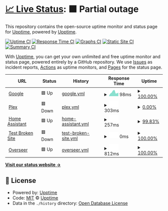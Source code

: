 # [📈 Live Status](https://demo.upptime.js.org): <!--live status--> **🟧 Partial outage**

This repository contains the open-source uptime monitor and status page for [Upptime](https://upptime.js.org), powered by [Upptime](https://github.com/upptime/upptime).

[![Uptime CI](https://github.com/upptime/upptime/workflows/Uptime%20CI/badge.svg)](https://github.com/upptime/upptime/actions?query=workflow%3A%22Uptime+CI%22)
[![Response Time CI](https://github.com/upptime/upptime/workflows/Response%20Time%20CI/badge.svg)](https://github.com/upptime/upptime/actions?query=workflow%3A%22Response+Time+CI%22)
[![Graphs CI](https://github.com/upptime/upptime/workflows/Graphs%20CI/badge.svg)](https://github.com/upptime/upptime/actions?query=workflow%3A%22Graphs+CI%22)
[![Static Site CI](https://github.com/upptime/upptime/workflows/Static%20Site%20CI/badge.svg)](https://github.com/upptime/upptime/actions?query=workflow%3A%22Static+Site+CI%22)
[![Summary CI](https://github.com/upptime/upptime/workflows/Summary%20CI/badge.svg)](https://github.com/upptime/upptime/actions?query=workflow%3A%22Summary+CI%22)

With [Upptime](https://upptime.js.org), you can get your own unlimited and free uptime monitor and status page, powered entirely by a GitHub repository. We use [Issues](https://github.com/upptime/upptime/issues) as incident reports, [Actions](https://github.com/upptime/upptime/actions) as uptime monitors, and [Pages](https://demo.upptime.js.org) for the status page.

<!--start: status pages-->
<!-- This summary is generated by Upptime (https://github.com/upptime/upptime) -->
<!-- Do not edit this manually, your changes will be overwritten -->
<!-- prettier-ignore -->
| URL | Status | History | Response Time | Uptime |
| --- | ------ | ------- | ------------- | ------ |
| <img alt="" src="https://favicons.githubusercontent.com/www.google.com" height="13"> [Google](https://www.google.com) | 🟩 Up | [google.yml](https://github.com/marksmaynard1/MaynardHome/commits/HEAD/history/google.yml) | <details><summary><img alt="Response time graph" src="./graphs/google/response-time-week.png" height="20"> 98ms</summary><br><a href="https://upptime.github.io/upptime/history/google"><img alt="Response time 154" src="https://img.shields.io/endpoint?url=https%3A%2F%2Fraw.githubusercontent.com%2Fmarksmaynard1%2FMaynardHome%2FHEAD%2Fapi%2Fgoogle%2Fresponse-time.json"></a><br><a href="https://upptime.github.io/upptime/history/google"><img alt="24-hour response time 84" src="https://img.shields.io/endpoint?url=https%3A%2F%2Fraw.githubusercontent.com%2Fmarksmaynard1%2FMaynardHome%2FHEAD%2Fapi%2Fgoogle%2Fresponse-time-day.json"></a><br><a href="https://upptime.github.io/upptime/history/google"><img alt="7-day response time 98" src="https://img.shields.io/endpoint?url=https%3A%2F%2Fraw.githubusercontent.com%2Fmarksmaynard1%2FMaynardHome%2FHEAD%2Fapi%2Fgoogle%2Fresponse-time-week.json"></a><br><a href="https://upptime.github.io/upptime/history/google"><img alt="30-day response time 98" src="https://img.shields.io/endpoint?url=https%3A%2F%2Fraw.githubusercontent.com%2Fmarksmaynard1%2FMaynardHome%2FHEAD%2Fapi%2Fgoogle%2Fresponse-time-month.json"></a><br><a href="https://upptime.github.io/upptime/history/google"><img alt="1-year response time 154" src="https://img.shields.io/endpoint?url=https%3A%2F%2Fraw.githubusercontent.com%2Fmarksmaynard1%2FMaynardHome%2FHEAD%2Fapi%2Fgoogle%2Fresponse-time-year.json"></a></details> | <details><summary><a href="https://upptime.github.io/upptime/history/google">100.00%</a></summary><a href="https://upptime.github.io/upptime/history/google"><img alt="All-time uptime 100.00%" src="https://img.shields.io/endpoint?url=https%3A%2F%2Fraw.githubusercontent.com%2Fmarksmaynard1%2FMaynardHome%2FHEAD%2Fapi%2Fgoogle%2Fuptime.json"></a><br><a href="https://upptime.github.io/upptime/history/google"><img alt="24-hour uptime 100.00%" src="https://img.shields.io/endpoint?url=https%3A%2F%2Fraw.githubusercontent.com%2Fmarksmaynard1%2FMaynardHome%2FHEAD%2Fapi%2Fgoogle%2Fuptime-day.json"></a><br><a href="https://upptime.github.io/upptime/history/google"><img alt="7-day uptime 100.00%" src="https://img.shields.io/endpoint?url=https%3A%2F%2Fraw.githubusercontent.com%2Fmarksmaynard1%2FMaynardHome%2FHEAD%2Fapi%2Fgoogle%2Fuptime-week.json"></a><br><a href="https://upptime.github.io/upptime/history/google"><img alt="30-day uptime 100.00%" src="https://img.shields.io/endpoint?url=https%3A%2F%2Fraw.githubusercontent.com%2Fmarksmaynard1%2FMaynardHome%2FHEAD%2Fapi%2Fgoogle%2Fuptime-month.json"></a><br><a href="https://upptime.github.io/upptime/history/google"><img alt="1-year uptime 100.00%" src="https://img.shields.io/endpoint?url=https%3A%2F%2Fraw.githubusercontent.com%2Fmarksmaynard1%2FMaynardHome%2FHEAD%2Fapi%2Fgoogle%2Fuptime-year.json"></a></details>
| <img alt="" src="https://favicons.githubusercontent.com/maynardserver.duckdns.org" height="13"> [Plex](http://maynardserver.duckdns.org:32400) | 🟥 Down | [plex.yml](https://github.com/marksmaynard1/MaynardHome/commits/HEAD/history/plex.yml) | <details><summary><img alt="Response time graph" src="./graphs/plex/response-time-week.png" height="20"> 303ms</summary><br><a href="https://upptime.github.io/upptime/history/plex"><img alt="Response time 485" src="https://img.shields.io/endpoint?url=https%3A%2F%2Fraw.githubusercontent.com%2Fmarksmaynard1%2FMaynardHome%2FHEAD%2Fapi%2Fplex%2Fresponse-time.json"></a><br><a href="https://upptime.github.io/upptime/history/plex"><img alt="24-hour response time 0" src="https://img.shields.io/endpoint?url=https%3A%2F%2Fraw.githubusercontent.com%2Fmarksmaynard1%2FMaynardHome%2FHEAD%2Fapi%2Fplex%2Fresponse-time-day.json"></a><br><a href="https://upptime.github.io/upptime/history/plex"><img alt="7-day response time 303" src="https://img.shields.io/endpoint?url=https%3A%2F%2Fraw.githubusercontent.com%2Fmarksmaynard1%2FMaynardHome%2FHEAD%2Fapi%2Fplex%2Fresponse-time-week.json"></a><br><a href="https://upptime.github.io/upptime/history/plex"><img alt="30-day response time 461" src="https://img.shields.io/endpoint?url=https%3A%2F%2Fraw.githubusercontent.com%2Fmarksmaynard1%2FMaynardHome%2FHEAD%2Fapi%2Fplex%2Fresponse-time-month.json"></a><br><a href="https://upptime.github.io/upptime/history/plex"><img alt="1-year response time 485" src="https://img.shields.io/endpoint?url=https%3A%2F%2Fraw.githubusercontent.com%2Fmarksmaynard1%2FMaynardHome%2FHEAD%2Fapi%2Fplex%2Fresponse-time-year.json"></a></details> | <details><summary><a href="https://upptime.github.io/upptime/history/plex">0.00%</a></summary><a href="https://upptime.github.io/upptime/history/plex"><img alt="All-time uptime 0.00%" src="https://img.shields.io/endpoint?url=https%3A%2F%2Fraw.githubusercontent.com%2Fmarksmaynard1%2FMaynardHome%2FHEAD%2Fapi%2Fplex%2Fuptime.json"></a><br><a href="https://upptime.github.io/upptime/history/plex"><img alt="24-hour uptime 0.00%" src="https://img.shields.io/endpoint?url=https%3A%2F%2Fraw.githubusercontent.com%2Fmarksmaynard1%2FMaynardHome%2FHEAD%2Fapi%2Fplex%2Fuptime-day.json"></a><br><a href="https://upptime.github.io/upptime/history/plex"><img alt="7-day uptime 0.00%" src="https://img.shields.io/endpoint?url=https%3A%2F%2Fraw.githubusercontent.com%2Fmarksmaynard1%2FMaynardHome%2FHEAD%2Fapi%2Fplex%2Fuptime-week.json"></a><br><a href="https://upptime.github.io/upptime/history/plex"><img alt="30-day uptime 0.00%" src="https://img.shields.io/endpoint?url=https%3A%2F%2Fraw.githubusercontent.com%2Fmarksmaynard1%2FMaynardHome%2FHEAD%2Fapi%2Fplex%2Fuptime-month.json"></a><br><a href="https://upptime.github.io/upptime/history/plex"><img alt="1-year uptime 0.00%" src="https://img.shields.io/endpoint?url=https%3A%2F%2Fraw.githubusercontent.com%2Fmarksmaynard1%2FMaynardHome%2FHEAD%2Fapi%2Fplex%2Fuptime-year.json"></a></details>
| <img alt="" src="https://favicons.githubusercontent.com/maynardserver.duckdns.org" height="13"> [Home Assistant](http://maynardserver.duckdns.org:8123) | 🟩 Up | [home-assistant.yml](https://github.com/marksmaynard1/MaynardHome/commits/HEAD/history/home-assistant.yml) | <details><summary><img alt="Response time graph" src="./graphs/home-assistant/response-time-week.png" height="20"> 257ms</summary><br><a href="https://upptime.github.io/upptime/history/home-assistant"><img alt="Response time 255" src="https://img.shields.io/endpoint?url=https%3A%2F%2Fraw.githubusercontent.com%2Fmarksmaynard1%2FMaynardHome%2FHEAD%2Fapi%2Fhome-assistant%2Fresponse-time.json"></a><br><a href="https://upptime.github.io/upptime/history/home-assistant"><img alt="24-hour response time 259" src="https://img.shields.io/endpoint?url=https%3A%2F%2Fraw.githubusercontent.com%2Fmarksmaynard1%2FMaynardHome%2FHEAD%2Fapi%2Fhome-assistant%2Fresponse-time-day.json"></a><br><a href="https://upptime.github.io/upptime/history/home-assistant"><img alt="7-day response time 257" src="https://img.shields.io/endpoint?url=https%3A%2F%2Fraw.githubusercontent.com%2Fmarksmaynard1%2FMaynardHome%2FHEAD%2Fapi%2Fhome-assistant%2Fresponse-time-week.json"></a><br><a href="https://upptime.github.io/upptime/history/home-assistant"><img alt="30-day response time 255" src="https://img.shields.io/endpoint?url=https%3A%2F%2Fraw.githubusercontent.com%2Fmarksmaynard1%2FMaynardHome%2FHEAD%2Fapi%2Fhome-assistant%2Fresponse-time-month.json"></a><br><a href="https://upptime.github.io/upptime/history/home-assistant"><img alt="1-year response time 255" src="https://img.shields.io/endpoint?url=https%3A%2F%2Fraw.githubusercontent.com%2Fmarksmaynard1%2FMaynardHome%2FHEAD%2Fapi%2Fhome-assistant%2Fresponse-time-year.json"></a></details> | <details><summary><a href="https://upptime.github.io/upptime/history/home-assistant">99.83%</a></summary><a href="https://upptime.github.io/upptime/history/home-assistant"><img alt="All-time uptime 99.53%" src="https://img.shields.io/endpoint?url=https%3A%2F%2Fraw.githubusercontent.com%2Fmarksmaynard1%2FMaynardHome%2FHEAD%2Fapi%2Fhome-assistant%2Fuptime.json"></a><br><a href="https://upptime.github.io/upptime/history/home-assistant"><img alt="24-hour uptime 98.81%" src="https://img.shields.io/endpoint?url=https%3A%2F%2Fraw.githubusercontent.com%2Fmarksmaynard1%2FMaynardHome%2FHEAD%2Fapi%2Fhome-assistant%2Fuptime-day.json"></a><br><a href="https://upptime.github.io/upptime/history/home-assistant"><img alt="7-day uptime 99.83%" src="https://img.shields.io/endpoint?url=https%3A%2F%2Fraw.githubusercontent.com%2Fmarksmaynard1%2FMaynardHome%2FHEAD%2Fapi%2Fhome-assistant%2Fuptime-week.json"></a><br><a href="https://upptime.github.io/upptime/history/home-assistant"><img alt="30-day uptime 99.77%" src="https://img.shields.io/endpoint?url=https%3A%2F%2Fraw.githubusercontent.com%2Fmarksmaynard1%2FMaynardHome%2FHEAD%2Fapi%2Fhome-assistant%2Fuptime-month.json"></a><br><a href="https://upptime.github.io/upptime/history/home-assistant"><img alt="1-year uptime 99.53%" src="https://img.shields.io/endpoint?url=https%3A%2F%2Fraw.githubusercontent.com%2Fmarksmaynard1%2FMaynardHome%2FHEAD%2Fapi%2Fhome-assistant%2Fuptime-year.json"></a></details>
| <img alt="" src="https://favicons.githubusercontent.com/thissitedoesnotexist.koj.co" height="13"> [Test Broken Site](https://thissitedoesnotexist.koj.co) | 🟥 Down | [test-broken-site.yml](https://github.com/marksmaynard1/MaynardHome/commits/HEAD/history/test-broken-site.yml) | <details><summary><img alt="Response time graph" src="./graphs/test-broken-site/response-time-week.png" height="20"> 0ms</summary><br><a href="https://upptime.github.io/upptime/history/test-broken-site"><img alt="Response time 0" src="https://img.shields.io/endpoint?url=https%3A%2F%2Fraw.githubusercontent.com%2Fmarksmaynard1%2FMaynardHome%2FHEAD%2Fapi%2Ftest-broken-site%2Fresponse-time.json"></a><br><a href="https://upptime.github.io/upptime/history/test-broken-site"><img alt="24-hour response time 0" src="https://img.shields.io/endpoint?url=https%3A%2F%2Fraw.githubusercontent.com%2Fmarksmaynard1%2FMaynardHome%2FHEAD%2Fapi%2Ftest-broken-site%2Fresponse-time-day.json"></a><br><a href="https://upptime.github.io/upptime/history/test-broken-site"><img alt="7-day response time 0" src="https://img.shields.io/endpoint?url=https%3A%2F%2Fraw.githubusercontent.com%2Fmarksmaynard1%2FMaynardHome%2FHEAD%2Fapi%2Ftest-broken-site%2Fresponse-time-week.json"></a><br><a href="https://upptime.github.io/upptime/history/test-broken-site"><img alt="30-day response time 0" src="https://img.shields.io/endpoint?url=https%3A%2F%2Fraw.githubusercontent.com%2Fmarksmaynard1%2FMaynardHome%2FHEAD%2Fapi%2Ftest-broken-site%2Fresponse-time-month.json"></a><br><a href="https://upptime.github.io/upptime/history/test-broken-site"><img alt="1-year response time 0" src="https://img.shields.io/endpoint?url=https%3A%2F%2Fraw.githubusercontent.com%2Fmarksmaynard1%2FMaynardHome%2FHEAD%2Fapi%2Ftest-broken-site%2Fresponse-time-year.json"></a></details> | <details><summary><a href="https://upptime.github.io/upptime/history/test-broken-site">100.00%</a></summary><a href="https://upptime.github.io/upptime/history/test-broken-site"><img alt="All-time uptime 100.00%" src="https://img.shields.io/endpoint?url=https%3A%2F%2Fraw.githubusercontent.com%2Fmarksmaynard1%2FMaynardHome%2FHEAD%2Fapi%2Ftest-broken-site%2Fuptime.json"></a><br><a href="https://upptime.github.io/upptime/history/test-broken-site"><img alt="24-hour uptime 100.00%" src="https://img.shields.io/endpoint?url=https%3A%2F%2Fraw.githubusercontent.com%2Fmarksmaynard1%2FMaynardHome%2FHEAD%2Fapi%2Ftest-broken-site%2Fuptime-day.json"></a><br><a href="https://upptime.github.io/upptime/history/test-broken-site"><img alt="7-day uptime 100.00%" src="https://img.shields.io/endpoint?url=https%3A%2F%2Fraw.githubusercontent.com%2Fmarksmaynard1%2FMaynardHome%2FHEAD%2Fapi%2Ftest-broken-site%2Fuptime-week.json"></a><br><a href="https://upptime.github.io/upptime/history/test-broken-site"><img alt="30-day uptime 100.00%" src="https://img.shields.io/endpoint?url=https%3A%2F%2Fraw.githubusercontent.com%2Fmarksmaynard1%2FMaynardHome%2FHEAD%2Fapi%2Ftest-broken-site%2Fuptime-month.json"></a><br><a href="https://upptime.github.io/upptime/history/test-broken-site"><img alt="1-year uptime 100.00%" src="https://img.shields.io/endpoint?url=https%3A%2F%2Fraw.githubusercontent.com%2Fmarksmaynard1%2FMaynardHome%2FHEAD%2Fapi%2Ftest-broken-site%2Fuptime-year.json"></a></details>
| <img alt="" src="https://favicons.githubusercontent.com/maynardserver.duckdns.org" height="13"> [Overseer](http://maynardserver.duckdns.org:5055) | 🟩 Up | [overseer.yml](https://github.com/marksmaynard1/MaynardHome/commits/HEAD/history/overseer.yml) | <details><summary><img alt="Response time graph" src="./graphs/overseer/response-time-week.png" height="20"> 812ms</summary><br><a href="https://upptime.github.io/upptime/history/overseer"><img alt="Response time 920" src="https://img.shields.io/endpoint?url=https%3A%2F%2Fraw.githubusercontent.com%2Fmarksmaynard1%2FMaynardHome%2FHEAD%2Fapi%2Foverseer%2Fresponse-time.json"></a><br><a href="https://upptime.github.io/upptime/history/overseer"><img alt="24-hour response time 771" src="https://img.shields.io/endpoint?url=https%3A%2F%2Fraw.githubusercontent.com%2Fmarksmaynard1%2FMaynardHome%2FHEAD%2Fapi%2Foverseer%2Fresponse-time-day.json"></a><br><a href="https://upptime.github.io/upptime/history/overseer"><img alt="7-day response time 812" src="https://img.shields.io/endpoint?url=https%3A%2F%2Fraw.githubusercontent.com%2Fmarksmaynard1%2FMaynardHome%2FHEAD%2Fapi%2Foverseer%2Fresponse-time-week.json"></a><br><a href="https://upptime.github.io/upptime/history/overseer"><img alt="30-day response time 820" src="https://img.shields.io/endpoint?url=https%3A%2F%2Fraw.githubusercontent.com%2Fmarksmaynard1%2FMaynardHome%2FHEAD%2Fapi%2Foverseer%2Fresponse-time-month.json"></a><br><a href="https://upptime.github.io/upptime/history/overseer"><img alt="1-year response time 920" src="https://img.shields.io/endpoint?url=https%3A%2F%2Fraw.githubusercontent.com%2Fmarksmaynard1%2FMaynardHome%2FHEAD%2Fapi%2Foverseer%2Fresponse-time-year.json"></a></details> | <details><summary><a href="https://upptime.github.io/upptime/history/overseer">100.00%</a></summary><a href="https://upptime.github.io/upptime/history/overseer"><img alt="All-time uptime 88.77%" src="https://img.shields.io/endpoint?url=https%3A%2F%2Fraw.githubusercontent.com%2Fmarksmaynard1%2FMaynardHome%2FHEAD%2Fapi%2Foverseer%2Fuptime.json"></a><br><a href="https://upptime.github.io/upptime/history/overseer"><img alt="24-hour uptime 100.00%" src="https://img.shields.io/endpoint?url=https%3A%2F%2Fraw.githubusercontent.com%2Fmarksmaynard1%2FMaynardHome%2FHEAD%2Fapi%2Foverseer%2Fuptime-day.json"></a><br><a href="https://upptime.github.io/upptime/history/overseer"><img alt="7-day uptime 100.00%" src="https://img.shields.io/endpoint?url=https%3A%2F%2Fraw.githubusercontent.com%2Fmarksmaynard1%2FMaynardHome%2FHEAD%2Fapi%2Foverseer%2Fuptime-week.json"></a><br><a href="https://upptime.github.io/upptime/history/overseer"><img alt="30-day uptime 100.00%" src="https://img.shields.io/endpoint?url=https%3A%2F%2Fraw.githubusercontent.com%2Fmarksmaynard1%2FMaynardHome%2FHEAD%2Fapi%2Foverseer%2Fuptime-month.json"></a><br><a href="https://upptime.github.io/upptime/history/overseer"><img alt="1-year uptime 88.77%" src="https://img.shields.io/endpoint?url=https%3A%2F%2Fraw.githubusercontent.com%2Fmarksmaynard1%2FMaynardHome%2FHEAD%2Fapi%2Foverseer%2Fuptime-year.json"></a></details>

<!--end: status pages-->

[**Visit our status website →**](https://demo.upptime.js.org)

## 📄 License

- Powered by: [Upptime](https://github.com/upptime/upptime)
- Code: [MIT](./LICENSE) © [Upptime](https://upptime.js.org)
- Data in the `./history` directory: [Open Database License](https://opendatacommons.org/licenses/odbl/1-0/)
